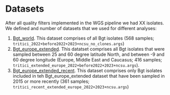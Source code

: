 # Datasets
After all quality filters implemented in the WGS pipeline we had XX isolates. We defined and number of datasets that we used for different analyses:

1. <ins>Bgt_world</ins>. This dataset comprises of all Bgt isolates (568 samples; `tritici_2022+before2022+2023+ncsu_no_clones.args`)
2. <ins>Bgt_europe_extended</ins>. This datatset comprises all Bgt isolates that were sampled between 25 and 60 degree latitude North, and between -9 and 60 degree longitude (Europe, Middle East and Caucasus; 416 samples; `tritici_extended_europe_2022+before2022+2023+ncsu.args`). 
3. <ins>Bgt_europe_extended_recent</ins>. This dataset comprises only Bgt isolates included in teh Bgt_europe_extended dataset that have been sampled in 2015 or more recently (361 samples; `tritici_recent_extended_europe_2022+2023+ncsu.args`)   
